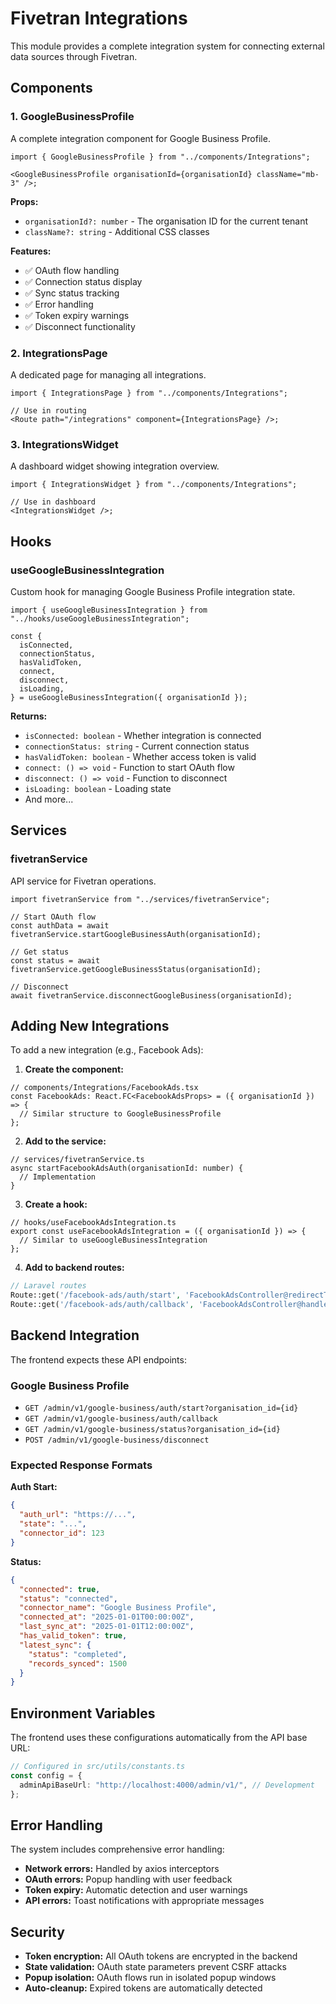 # Fivetran Integrations

This module provides a complete integration system for connecting external data sources through Fivetran.

## Components

### 1. GoogleBusinessProfile

A complete integration component for Google Business Profile.

```tsx
import { GoogleBusinessProfile } from "../components/Integrations";

<GoogleBusinessProfile organisationId={organisationId} className="mb-3" />;
```

**Props:**

- `organisationId?: number` - The organisation ID for the current tenant
- `className?: string` - Additional CSS classes

**Features:**

- ✅ OAuth flow handling
- ✅ Connection status display
- ✅ Sync status tracking
- ✅ Error handling
- ✅ Token expiry warnings
- ✅ Disconnect functionality

### 2. IntegrationsPage

A dedicated page for managing all integrations.

```tsx
import { IntegrationsPage } from "../components/Integrations";

// Use in routing
<Route path="/integrations" component={IntegrationsPage} />;
```

### 3. IntegrationsWidget

A dashboard widget showing integration overview.

```tsx
import { IntegrationsWidget } from "../components/Integrations";

// Use in dashboard
<IntegrationsWidget />;
```

## Hooks

### useGoogleBusinessIntegration

Custom hook for managing Google Business Profile integration state.

```tsx
import { useGoogleBusinessIntegration } from "../hooks/useGoogleBusinessIntegration";

const {
  isConnected,
  connectionStatus,
  hasValidToken,
  connect,
  disconnect,
  isLoading,
} = useGoogleBusinessIntegration({ organisationId });
```

**Returns:**

- `isConnected: boolean` - Whether integration is connected
- `connectionStatus: string` - Current connection status
- `hasValidToken: boolean` - Whether access token is valid
- `connect: () => void` - Function to start OAuth flow
- `disconnect: () => void` - Function to disconnect
- `isLoading: boolean` - Loading state
- And more...

## Services

### fivetranService

API service for Fivetran operations.

```tsx
import fivetranService from "../services/fivetranService";

// Start OAuth flow
const authData = await fivetranService.startGoogleBusinessAuth(organisationId);

// Get status
const status = await fivetranService.getGoogleBusinessStatus(organisationId);

// Disconnect
await fivetranService.disconnectGoogleBusiness(organisationId);
```

## Adding New Integrations

To add a new integration (e.g., Facebook Ads):

1. **Create the component:**

```tsx
// components/Integrations/FacebookAds.tsx
const FacebookAds: React.FC<FacebookAdsProps> = ({ organisationId }) => {
  // Similar structure to GoogleBusinessProfile
};
```

2. **Add to the service:**

```tsx
// services/fivetranService.ts
async startFacebookAdsAuth(organisationId: number) {
  // Implementation
}
```

3. **Create a hook:**

```tsx
// hooks/useFacebookAdsIntegration.ts
export const useFacebookAdsIntegration = ({ organisationId }) => {
  // Similar to useGoogleBusinessIntegration
};
```

4. **Add to backend routes:**

```php
// Laravel routes
Route::get('/facebook-ads/auth/start', 'FacebookAdsController@redirectToFacebook');
Route::get('/facebook-ads/auth/callback', 'FacebookAdsController@handleCallback');
```

## Backend Integration

The frontend expects these API endpoints:

### Google Business Profile

- `GET /admin/v1/google-business/auth/start?organisation_id={id}`
- `GET /admin/v1/google-business/auth/callback`
- `GET /admin/v1/google-business/status?organisation_id={id}`
- `POST /admin/v1/google-business/disconnect`

### Expected Response Formats

**Auth Start:**

```json
{
  "auth_url": "https://...",
  "state": "...",
  "connector_id": 123
}
```

**Status:**

```json
{
  "connected": true,
  "status": "connected",
  "connector_name": "Google Business Profile",
  "connected_at": "2025-01-01T00:00:00Z",
  "last_sync_at": "2025-01-01T12:00:00Z",
  "has_valid_token": true,
  "latest_sync": {
    "status": "completed",
    "records_synced": 1500
  }
}
```

## Environment Variables

The frontend uses these configurations automatically from the API base URL:

```typescript
// Configured in src/utils/constants.ts
const config = {
  adminApiBaseUrl: "http://localhost:4000/admin/v1/", // Development
};
```

## Error Handling

The system includes comprehensive error handling:

- **Network errors:** Handled by axios interceptors
- **OAuth errors:** Popup handling with user feedback
- **Token expiry:** Automatic detection and user warnings
- **API errors:** Toast notifications with appropriate messages

## Security

- **Token encryption:** All OAuth tokens are encrypted in the backend
- **State validation:** OAuth state parameters prevent CSRF attacks
- **Popup isolation:** OAuth flows run in isolated popup windows
- **Auto-cleanup:** Expired tokens are automatically detected
